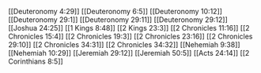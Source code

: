 [[Deuteronomy 4:29]]
[[Deuteronomy 6:5]]
[[Deuteronomy 10:12]]
[[Deuteronomy 29:1]]
[[Deuteronomy 29:11]]
[[Deuteronomy 29:12]]
[[Joshua 24:25]]
[[1 Kings 8:48]]
[[2 Kings 23:3]]
[[2 Chronicles 11:16]]
[[2 Chronicles 15:4]]
[[2 Chronicles 19:3]]
[[2 Chronicles 23:16]]
[[2 Chronicles 29:10]]
[[2 Chronicles 34:31]]
[[2 Chronicles 34:32]]
[[Nehemiah 9:38]]
[[Nehemiah 10:29]]
[[Jeremiah 29:12]]
[[Jeremiah 50:5]]
[[Acts 24:14]]
[[2 Corinthians 8:5]]
